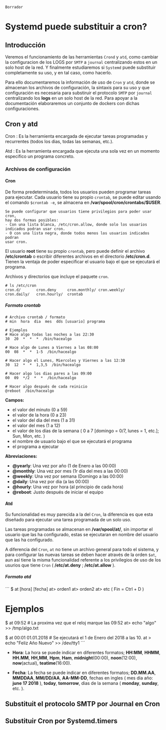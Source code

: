 `Borrador`

# Systemd puede substituir a cron?

## Introducción

Veremos el funcionamiento de las herramientas `Crond` y `atd`, como
cambiar la configuracion de los LOGS por `SMTP` a `journal` 
centralizando estos en un solo host de la red. Y finalmente estudiaremos
si `Systemd` puede substituir completamente su uso, y en tal caso, como 
hacerlo. 

Para ello documentaremos la información de uso de `Cron` y `atd`, donde
se almacenan los archivos de configuración, la sintaxis para su uso y
que configuración es necesaria para substiruir el protocolo `SMTP` por 
`journal` centralizando los **logs** en un solo host de la red. Para 
apoyar a la documentación elaboraremos un conjunto de dockers con dichas
configuraciones. 

## Cron y atd

Cron :
Es la herramienta encargada de ejecutar tareas programadas y recurrentes
(todos los dias, todas las semanas, etc.).

Atd :
Es la herramienta encargada que ejecuta una sola vez en un momento 
especifico un programa concreto.

### Archivos de configuración

#### Cron
De forma predeterminada, todos los usuarios pueden programar tareas para
ejecutar. Cada usuario tiene su propio `crontab`, se puede editar usando
el comando `$crontab -e`, se almacena en 
**/var/spool/cron/crontabs/$USER**.

```
Se puede configurar que usuarios tiene privilegios para poder usar cron,
hay dos formas posibles:
- Con una lista blanca, /etc/cron.allow, donde solo los usuarios
indicados podran usar cron.
- O con una lista negra, donde todos menos los usuarios indicados podran 
usar cron.
```

El usuario **root** tiene su propio `crontab`, pero puede definir el
archivo **/etc/crontab** o escribir diferentes archivos en el directorio
**/etc/cron.d**. Tienen la ventaja de poder especificar el usuario bajo
el que se ejecutará el programa.

Archivos y directorios que incluye el paquete `cron`.
```
# ls /etc/cron
cron.d/       cron.deny     cron.monthly/ cron.weekly/  
cron.daily/   cron.hourly/  crontab       
```

##### Formato crontab

```
# Archivo crontab / formato
# min  hora  dia  mes  dds [usuario] programa

# Ejemplos
# Hace algo todas las noches a las 22:30
30  20  *  *  *  /bin/hacealgo

# Hace algo de Lunes a Viernes a las 08:00
00  08  *  *  1-5  /bin/hacealgo

# Hacer algo el Lunes, Miercoles y Viernes a las 12:30
30  12  *  *  1,3,5  /bin/hacealgo

# Hacer algo los dias pares a las 09:00
00  09  */2  *  *  /bin/hacealgo

# Hacer algo después de cada reinicio
@reboot  /bin/hacealgo
```

**Campos:**
- el valor del minuto (0 a 59)
- el valor de la hora (0 a 23)
- el valor del dia del mes (1 a 31)
- el valor del mes (1 a 12)
- el valor de los días de la semana ( 0 a 7 [domingo = 0/7, lunes = 1, 
etc.]; Sun, Mon, etc. )
- el nombre de usuario bajo el que se ejecutará el programa
- el programa a ejecutar

**Abreviaciones:**
- **@yearly**: Una vez por año (1 de Enero a las 00:00)
- **@monthly**: Una vez por mes (1r día del mes a las 00:00)
- **@weekly**: Una vez por semana (Domingo a las 00:00)
- **@daily**: Una vez por dia (a las 00:00)
- **@hourly**: Una vez por hora (al principio de cada hora)
- **@reboot**: Justo después de iniciar el equipo

#### Atd

Su funcionalidad es muy parecida a la del `Cron`, la diferencia es que
esta diseñado para ejecutar una tarea programada de un solo uso.

Las tareas programadas se almacenan en **/var/spool/at/**, sin importar
el usuario que las ha configurado, estas se ejecutaran en nombre del
usuario que las ha configurado.

A diferencia del `Cron`, `at` no tiene un archivo general para todo el
sistema, y para configurar las nuevas tareas se deben hacer através de
la orden `$at`, aun así tiene la misma funcionalidad referente a los 
privilegios de uso de los usurios que tiene `Cron` ( **/etc/at.deny** ; 
**/etc/at.allow** ).

##### Formato atd

´´´
$ at [hora] [fecha]
at> orden1
at> orden2
at> etc ( Fin = Ctrl + D )

# Ejemplos
$ at 09:52		# La proxima vez que el reloj marque las 09:52
at> echo "algo" >> /tmp/algo.txt

$ at 00:01 01.01.2018		# Se ejecutará el 1 de Enero del 2018 a las 10.
at > echo "Feliz Año Nuevo" >> /dev/tty1
´´´

- **Hora**: La hora se puede indicar en diferentes formatos; **HH:MM**, 
**HHMM**, **HH.MM**, **HH,MM**, **Hpm**, **Ham**, **midnight**(00:00), 
**noon**(12:00), **now**(actual), **teatime**(16:00).

- **Fecha**: La fecha se puede indicar en diferentes formatos; 
**DD.MM.AA**, **MMDDAA**, **MM/DD/AA**, **AA-MM-DD**, fechas en ingles
( mes dia año: **june 17 2018** ), **today**, **tomorrow**, dias de la
semana ( **monday**, **sunday**, etc. ). 

## Substituit el protocolo SMTP por Journal en Cron

## Substituir Cron por Systemd.timers
